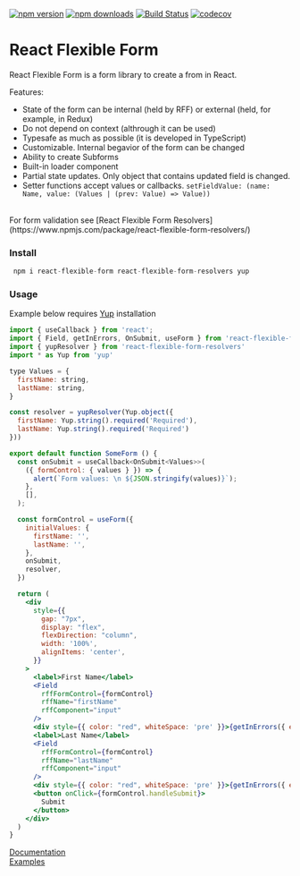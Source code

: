 [![npm version](https://img.shields.io/npm/v/react-flexible-form.svg?style=flat-square)](https://www.npmjs.com/package/react-flexible-form)
[![npm downloads](https://img.shields.io/npm/dm/react-flexible-form.svg?style=flat-square)](https://www.npmjs.com/package/react-flexible-form)
[![Build Status](https://img.shields.io/endpoint.svg?url=https%3A%2F%2Factions-badge.atrox.dev%2Ffyodor-e%2Freact-flexible-form%2Fbadge%3Fref%3Dmain&style=flat)](https://actions-badge.atrox.dev/fyodor-e/react-flexible-form/goto?ref=main)
[![codecov](https://codecov.io/gh/fyodor-e/react-flexible-form/branch/main/graph/badge.svg)](https://codecov.io/gh/fyodor-e/react-flexible-form)
<br />

# React Flexible Form

React Flexible Form is a form library to create a from in React.

Features:

- State of the form can be internal (held by RFF) or external (held, for example, in Redux)
- Do not depend on context (althrough it can be used)
- Typesafe as much as possible (it is developed in TypeScript)
- Customizable. Internal begavior of the form can be changed
- Ability to create Subforms
- Built-in loader component
- Partial state updates. Only object that contains updated field is changed.
- Setter functions accept values or callbacks. `setFieldValue: (name: Name, value: (Values | (prev: Value) => Value))`

<br />
For form validation see [React Flexible Form Resolvers](https://www.npmjs.com/package/react-flexible-form-resolvers/)

### Install

```jsx
 npm i react-flexible-form react-flexible-form-resolvers yup
```

### Usage

Example below requires [Yup](https://github.com/jquense/yup) installation

```jsx
import { useCallback } from 'react';
import { Field, getInErrors, OnSubmit, useForm } from 'react-flexible-form'
import { yupResolver } from 'react-flexible-form-resolvers'
import * as Yup from 'yup'

type Values = {
  firstName: string,
  lastName: string,
}

const resolver = yupResolver(Yup.object({
  firstName: Yup.string().required('Required'),
  lastName: Yup.string().required('Required')
}))

export default function SomeForm () {
  const onSubmit = useCallback<OnSubmit<Values>>(
    ({ formControl: { values } }) => {
      alert(`Form values: \n ${JSON.stringify(values)}`);
    },
    [],
  );

  const formControl = useForm({
    initialValues: {
      firstName: '',
      lastName: '',
    },
    onSubmit,
    resolver,
  })

  return (
    <div
      style={{
        gap: "7px",
        display: "flex",
        flexDirection: "column",
        width: '100%',
        alignItems: 'center',
      }}
    >
      <label>First Name</label>
      <Field
        rffFormControl={formControl}
        rffName="firstName"
        rffComponent="input"
      />
      <div style={{ color: "red", whiteSpace: 'pre' }}>{getInErrors({ errors: formControl.errors, name: 'firstName' }).join(', ') || ' '}</div>
      <label>Last Name</label>
      <Field
        rffFormControl={formControl}
        rffName="lastName"
        rffComponent="input"
      />
      <div style={{ color: "red", whiteSpace: 'pre' }}>{getInErrors({ errors: formControl.errors, name: 'lastName' }).join(', ') || ' '}</div>
      <button onClick={formControl.handleSubmit}>
        Submit
      </button>
    </div>
  )
}
```

[Documentation](https://fyodor-e.github.io/react-flexible-form)
<br />
[Examples](https://fyodor-e.github.io/react-flexible-form/examples/simpleForm)

